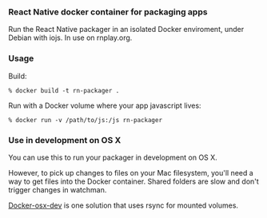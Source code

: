 ### React Native docker container for packaging apps

Run the React Native packager in an isolated Docker enviroment, under Debian with iojs. In use on rnplay.org.

### Usage

Build:

```
% docker build -t rn-packager .
```

Run with a Docker volume where your app javascript lives:

```
% docker run -v /path/to/js:/js rn-packager
```

### Use in development on OS X

You can use this to run your packager in development on OS X.

However, to pick up changes to files on your Mac filesystem, you'll need a way
to get files into the Docker container. Shared folders are slow and don't trigger
changes in watchman.

[Docker-osx-dev](https://github.com/brikis98/docker-osx-dev) is one solution that uses rsync for mounted volumes.
